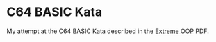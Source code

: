 # C64 BASIC Kata

My attempt at the C64 BASIC Kata described in the [Extreme OOP][xoop] PDF.

[xoop]: http://milano-xpug.pbworks.com/f/10080616-extreme-oop.pdf
